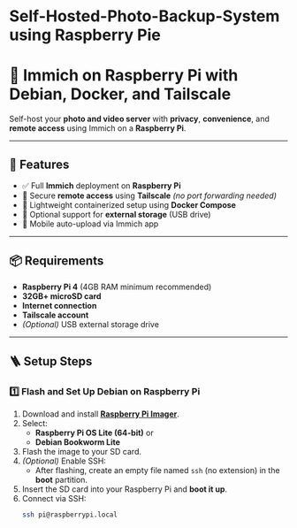 # Self-Hosted-Photo-Backup-System using Raspberry Pie

# 📸 Immich on Raspberry Pi with Debian, Docker, and Tailscale

Self-host your **photo and video server** with **privacy**, **convenience**, and **remote access** using Immich on a **Raspberry Pi**.

---

## 🚀 Features

- ✅ Full **Immich** deployment on **Raspberry Pi**
- 🔐 Secure **remote access** using **Tailscale** *(no port forwarding needed)*
- 🐳 Lightweight containerized setup using **Docker Compose**
- 💾 Optional support for **external storage** (USB drive)
- 📱 Mobile auto-upload via Immich app

---

## 📦 Requirements

- **Raspberry Pi 4** (4GB RAM minimum recommended)
- **32GB+ microSD card**
- **Internet connection**
- **Tailscale account**
- *(Optional)* USB external storage drive

---

## 🪜 Setup Steps

### 1️⃣ Flash and Set Up Debian on Raspberry Pi

1. Download and install **[Raspberry Pi Imager](https://www.raspberrypi.com/software/)**.
2. Select:
   - **Raspberry Pi OS Lite (64-bit)** or
   - **Debian Bookworm Lite**
3. Flash the image to your SD card.
4. *(Optional)* Enable SSH:
   - After flashing, create an empty file named `ssh` (no extension) in the **boot** partition.
5. Insert the SD card into your Raspberry Pi and **boot it up**.
6. Connect via SSH:
   ```bash
   ssh pi@raspberrypi.local


